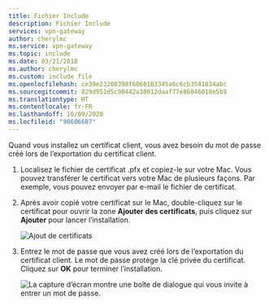 ```yaml
---
title: Fichier Include
description: Fichier Include
services: vpn-gateway
author: cherylmc
ms.service: vpn-gateway
ms.topic: include
ms.date: 03/21/2018
ms.author: cherylmc
ms.custom: include file
ms.openlocfilehash: ce39e23208398f6060103345a6c6cb3541834abc
ms.sourcegitcommit: 829d951d5c90442a38012daaf77e86046018e5b9
ms.translationtype: HT
ms.contentlocale: fr-FR
ms.lasthandoff: 10/09/2020
ms.locfileid: "90606687"
---
```

Quand vous installez un certificat client, vous avez besoin du mot de passe créé lors de l’exportation du certificat client.

1. Localisez le fichier de certificat .pfx et copiez-le sur votre Mac. Vous pouvez transférer le certificat vers votre Mac de plusieurs façons. Par exemple, vous pouvez envoyer par e-mail le fichier de certificat.
2. Après avoir copié votre certificat sur le Mac, double-cliquez sur le certificat pour ouvrir la zone **Ajouter des certificats**, puis cliquez sur **Ajouter** pour lancer l’installation.

   ![Ajout de certificats](./media/vpn-gateway-certificates-install-mac-client-cert-include/addcert.png)
3. Entrez le mot de passe que vous avez créé lors de l’exportation du certificat client. Le mot de passe protège la clé privée du certificat. Cliquez sur **OK** pour terminer l’installation.

   ![La capture d’écran montre une boîte de dialogue qui vous invite à entrer un mot de passe.](./media/vpn-gateway-certificates-install-mac-client-cert-include/password.png)
